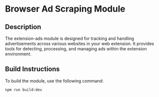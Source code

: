 # Browser Ad Scraping Module

## Description
The extension-ads module is designed for tracking and handling advertisements across various websites in your web extension. It provides tools for detecting, processing, and managing ads within the extension environment.

## Build Instructions
To build the module, use the following command:
```bash
npm run build:dev
```